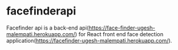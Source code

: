 # facefinderapi
Facefinder api is a back-end api(https://face-finder-ugesh-malempati.herokuapp.com/) for React front end face detection application(https://facefinder-ugesh-malempati.herokuapp.com/). 
